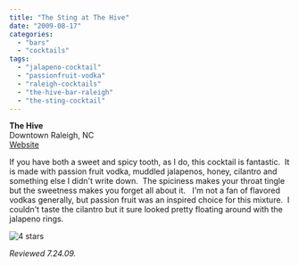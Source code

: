 ```yaml
---
title: "The Sting at The Hive"
date: "2009-08-17"
categories:
  - "bars"
  - "cocktails"
tags:
  - "jalapeno-cocktail"
  - "passionfruit-vodka"
  - "raleigh-cocktails"
  - "the-hive-bar-raleigh"
  - "the-sting-cocktail"
---
```


**The Hive**\
Downtown Raleigh, NC\
[Website](http://www.busybeeraleigh.com/index.php?option=com_content&view=article&id=80&Itemid=67)

If you have both a sweet and spicy tooth, as I do, this cocktail is fantastic.  It is made with passion fruit vodka, muddled jalapenos, honey, cilantro and something else I didn't write down.  The spiciness makes your throat tingle but the sweetness makes you forget all about it.   I'm not a fan of flavored vodkas generally, but passion fruit was an inspired choice for this mixture.  I couldn't taste the cilantro but it sure looked pretty floating around with the jalapeno rings.




<div class="caption">

![4 stars](http://s3.amazonaws.com/thegourmez-wpmedia/2009/02/rating_truffle1.gif "rating_truffle1")</div>


[](http://www.busybeeraleigh.com/index.php?option=com_content&view=article&id=80&Itemid=67)

_Reviewed 7.24.09._
